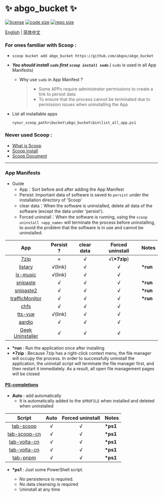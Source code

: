 # ✨ abgo_bucket ✨

[![license](https://img.shields.io/github/license/abgox/abgo_bucket)](https://github.com/abgox/abgo_bucket/blob/main/LICENSE)
[![code size](https://img.shields.io/github/languages/code-size/abgox/abgo_bucket.svg)](https://img.shields.io/github/languages/code-size/abgox/abgo_bucket.svg)
[![repo size](https://img.shields.io/github/repo-size/abgox/abgo_bucket.svg)](https://img.shields.io/github/repo-size/abgox/abgo_bucket.svg)

<p align="left">
<a href="README.md">English</a> |
<a href="README-CN.md">简体中文</a>
</p>

### For ones familiar with Scoop :

-   `scoop bucket add abgo_bucket https://github.com/abgox/abgo_bucket`
-   _**You should install `sudo` first `scoop install sudo`**_.( `sudo` is used in all App Manifests)
    -   Why use `sudo` in App Manifest ?
        > -   Some APPs require administrator permissions to create a link to persist data
        > -   To ensure that the process cannot be terminated due to permission issues when uninstalling the App
-   List all installable apps

    ```powershell>
    <your_scoop_path>\bucket\abgo_bucket\bin\list_all_app.ps1
    ```

### Never used Scoop :

-   [What is Scoop](https://github.com/ScoopInstaller/Scoop)
-   [Scoop install](https://github.com/ScoopInstaller/Install)
-   [Scoop Document](https://github.com/ScoopInstaller/Scoop/wiki)

---

### App Manifests

-   Guide
    -   App：Sort before and after adding the App Manifest
    -   Persist: Important data of software is saved to `persist` under the installation directory of 'Scoop'
    -   clear data：When the software is uninstalled, delete all data of the software (except the data under 'persist').
    -   Forced uninstall：When the software is running, using the `scoop uninstall <app_name>` will terminate the process before uninstalling, to avoid the problem that the software is in use and cannot be uninstalled.

|                               App                                | Persist ? | clear data | Forced uninstall | Notes     |
| :--------------------------------------------------------------: | :-------: | :--------: | :--------------: | --------- |
|                  [7zip](https://www.7-zip.org)                   |     ×     |     √      |  √(**\*7zip**)   |           |
|                [listary](https://www.listary.com)                |  √(link)  |     √      |        √         | **\*run** |
|     [lx-music](https://github.com/lyswhut/lx-music-desktop)      |  √(link)  |     √      |        √         |           |
|               [snipaste](https://www.snipaste.com)               |     √     |     √      |        √         | **\*run** |
|              [snipaste2](https://www.snipaste.com)               |     √     |     √      |        √         | **\*run** |
| [trafficMonitor](https://github.com/zhongyang219/TrafficMonitor) |     √     |     √      |        √         | **\*run** |
|                  [chfs](http://iscute.cn/chfs)                   |     √     |     √      |        √         |           |
|           [tts-vue](https://github.com/LokerL/tts-vue)           |  √(link)  |     √      |        √         |           |
|                 [aardio](https://www.aardio.com)                 |     √     |     √      |        √         |           |
|         [Geek Uninstaller](https://geekuninstaller.com)          |     √     |     √      |        √         |           |

-   **\*run** : Run the application once after installing
-   **\*7zip** : Because 7zip has a right-click context menu, the file manager will occupy the process. In order to successfully uninstall the application, the uninstall script will terminate the file manager first, and then restart it immediately. As a result, all open file management pages will be closed

#### [PS-completions](https://github.com/abgox/PS-completions)

-   **Auto** : add automatically
    -   It is automatically added to the `$PROFILE` when installed and deleted when uninstalled

|                                        Script                                        | Auto | Forced uninstall | Notes     |
| :----------------------------------------------------------------------------------: | :--: | :--------------: | --------- |
|    [tab-scoop](https://github.com/abgox/PS-completions/blob/main/scoop/scoop.ps1)    |  √   |        √         | **\*ps1** |
| [tab-scoop-cn](https://github.com/abgox/PS-completions/blob/main/scoop/scoop-cn.ps1) |  √   |        √         | **\*ps1** |
|  [tab-volta-cn](https://github.com/abgox/PS-completions/blob/main/volta/volta.ps1)   |  √   |        √         | **\*ps1** |
| [tab-volta-cn](https://github.com/abgox/PS-completions/blob/main/volta/volta-cn.ps1) |  √   |        √         | **\*ps1** |
|     [tab-pnpm](https://github.com/abgox/PS-completions/blob/main/pnpm/pnpm.ps1)      |  √   |        √         | **\*ps1** |

-   **\*ps1** : Just some PowerShell script.

    -   No persistence is required.
    -   No data cleansing is required
    -   Uninstall at any time
